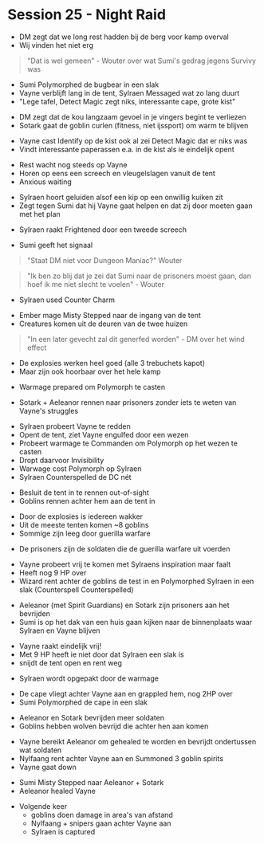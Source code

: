 # Session 25 - Night Raid

- DM zegt dat we long rest hadden bij de berg voor kamp overval
- Wij vinden het niet erg

> "Dat is wel gemeen" - Wouter over wat Sumi's gedrag jegens Survivy was

- Sumi Polymorphed de bugbear in een slak
- Vayne verblijft lang in de tent, Sylraen Messaged wat zo lang duurt
- "Lege tafel, Detect Magic zegt niks, interessante cape, grote kist"

+ DM zegt dat de kou langzaam gevoel in je vingers begint te verliezen
+ Sotark gaat de goblin curlen (fitness, niet ijssport) om warm te blijven

- Vayne cast Identify op de kist ook al zei Detect Magic dat er niks was
- Vindt interessante paperassen e.a. in de kist als ie eindelijk opent

+ Rest wacht nog steeds op Vayne
+ Horen op eens een screech en vleugelslagen vanuit de tent
+ Anxious waiting

- Sylraen hoort geluiden alsof een kip op een onwillig kuiken zit
- Zegt tegen Sumi dat hij Vayne gaat helpen en dat zij door moeten gaan met het plan

+ Sylraen raakt Frightened door een tweede screech

- Sumi geeft het signaal

> "Staat DM niet voor Dungeon Maniac?" Wouter

> "Ik ben zo blij dat je zei dat Sumi naar de prisoners moest gaan, dan hoef ik me niet slecht te voelen" - Wouter

- Sylraen used Counter Charm

+ Ember mage Misty Stepped naar de ingang van de tent
+ Creatures komen uit de deuren van de twee huizen

> "In een later gevecht zal dit generfed worden" - DM over het wind effect

- De explosies werken heel goed (alle 3 trebuchets kapot)
- Maar zijn ook hoorbaar over het hele kamp

+ Warmage prepared om Polymorph te casten

- Sotark + Aeleanor rennen naar prisoners zonder iets te weten van Vayne's struggles

+ Sylraen probeert Vayne te redden
+ Opent de tent, ziet Vayne engulfed door een wezen
+ Probeert warmage te Commanden om Polymorph op het wezen te casten
+ Dropt daarvoor Invisibility
+ Warwage cost Polymorph op Sylraen
+ Sylraen Counterspelled de DC nét

- Besluit de tent in te rennen out-of-sight
- Goblins rennen achter hem aan de tent in

+ Door de explosies is iedereen wakker
+ Uit de meeste tenten komen ~8 goblins
+ Sommige zijn leeg door guerilla warfare

- De prisoners zijn de soldaten die de guerilla warfare uit voerden

+ Vayne probeert vrij te komen met Sylraens inspiration maar faalt
+ Heeft nog 9 HP over
+ Wizard rent achter de goblins de test in en Polymorphed Sylraen in een slak (Counterspell Counterspelled)

- Aeleanor (met Spirit Guardians) en Sotark zijn prisoners aan het bevrijden
- Sumi is op het dak van een huis gaan kijken naar de binnenplaats waar Sylraen en Vayne blijven

+ Vayne raakt eindelijk vrij!
+ Met 9 HP heeft ie niet door dat Sylraen een slak is
+ snijdt de tent open en rent weg

- Sylraen wordt opgepakt door de warmage

+ De cape vliegt achter Vayne aan en grappled hem, nog 2HP over
+ Sumi Polymorphed de cape in een slak

- Aeleanor en Sotark bevrijden meer soldaten
- Goblins hebben wolven bevrijd die achter hen aan komen

+ Vayne bereikt Aeleanor om gehealed te worden en bevrijdt ondertussen wat soldaten
+ Nylfaang rent achter Vayne aan en Summoned 3 goblin spirits
+ Vayne gaat down

- Sumi Misty Stepped naar Aeleanor + Sotark
- Aeleanor healed Vayne

+ Volgende keer
    - goblins doen damage in area's van afstand
    - Nylfaang + snipers gaan achter Vayne aan
    - Sylraen is captured
